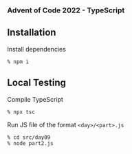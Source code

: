 ### Advent of Code 2022 - TypeScript

## Installation
Install dependencies

    % npm i

## Local Testing

Compile TypeScript

    % npx tsc

Run JS file of the format `<day>/<part>.js`

    % cd src/day09
    % node part2.js